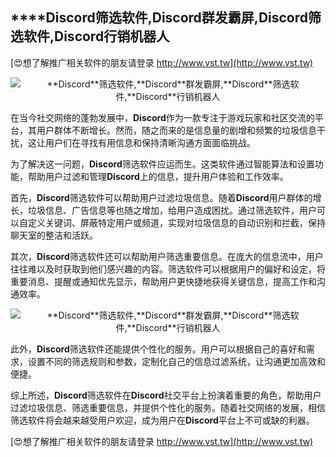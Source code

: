 ## ****Discord**筛选软件,**Discord**群发霸屏,**Discord**筛选软件,**Discord**行销机器人**

[😍想了解推广相关软件的朋友请登录 http://www.vst.tw](http://www.vst.tw)

 <center><img src="https://vst.tw/MP4/tuiguang/png/4.png" alt="**Discord**筛选软件,**Discord**群发霸屏,**Discord**筛选软件,**Discord**行销机器人"></center>

在当今社交网络的蓬勃发展中，**Discord**作为一款专注于游戏玩家和社区交流的平台，其用户群体不断增长。然而，随之而来的是信息量的剧增和频繁的垃圾信息干扰，这让用户们在寻找有用信息和保持清晰沟通方面面临挑战。

为了解决这一问题，**Discord**筛选软件应运而生。这类软件通过智能算法和设置功能，帮助用户过滤和管理**Discord**上的信息，提升用户体验和工作效率。

首先，**Discord**筛选软件可以帮助用户过滤垃圾信息。随着**Discord**用户群体的增长，垃圾信息、广告信息等也随之增加，给用户造成困扰。通过筛选软件，用户可以自定义关键词、屏蔽特定用户或频道，实现对垃圾信息的自动识别和拦截，保持聊天室的整洁和活跃。

其次，**Discord**筛选软件还可以帮助用户筛选重要信息。在庞大的信息流中，用户往往难以及时获取到他们感兴趣的内容。筛选软件可以根据用户的偏好和设定，将重要消息、提醒或通知优先显示，帮助用户更快捷地获得关键信息，提高工作和沟通效率。

 <center><img src="https://vst.tw/MP4/tuiguang/png/6.png" alt="**Discord**筛选软件,**Discord**群发霸屏,**Discord**筛选软件,**Discord**行销机器人"></center>

此外，**Discord**筛选软件还能提供个性化的服务。用户可以根据自己的喜好和需求，设置不同的筛选规则和参数，定制化自己的信息过滤系统，让沟通更加高效和便捷。

综上所述，**Discord**筛选软件在**Discord**社交平台上扮演着重要的角色，帮助用户过滤垃圾信息、筛选重要信息，并提供个性化的服务。随着社交网络的发展，相信筛选软件将会越来越受用户欢迎，成为用户在**Discord**平台上不可或缺的利器。

[😍想了解推广相关软件的朋友请登录 http://www.vst.tw](http://www.vst.tw)



